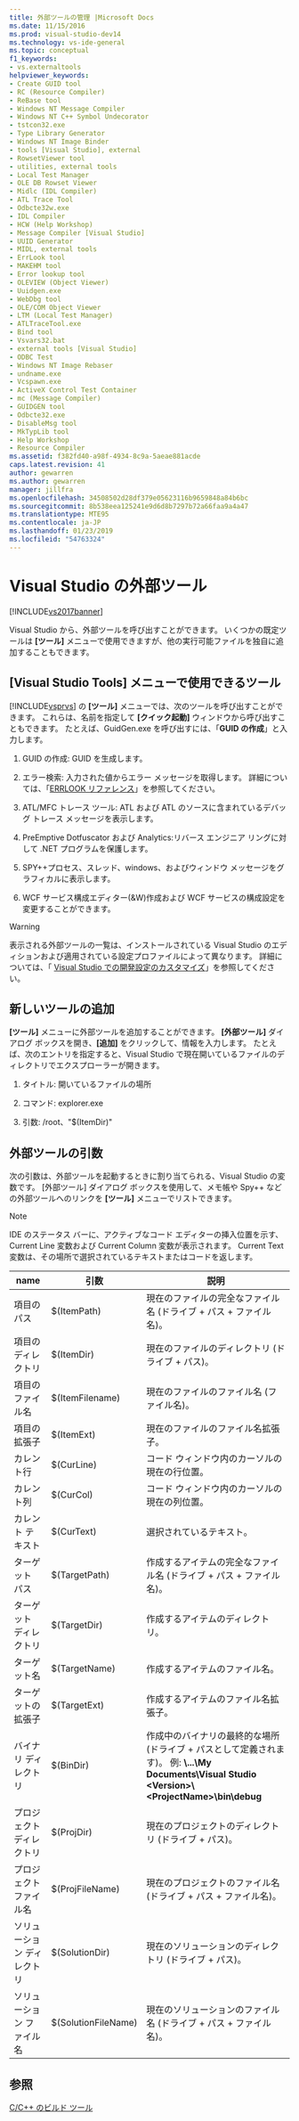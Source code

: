 ```yaml
---
title: 外部ツールの管理 |Microsoft Docs
ms.date: 11/15/2016
ms.prod: visual-studio-dev14
ms.technology: vs-ide-general
ms.topic: conceptual
f1_keywords:
- vs.externaltools
helpviewer_keywords:
- Create GUID tool
- RC (Resource Compiler)
- ReBase tool
- Windows NT Message Compiler
- Windows NT C++ Symbol Undecorator
- tstcon32.exe
- Type Library Generator
- Windows NT Image Binder
- tools [Visual Studio], external
- RowsetViewer tool
- utilities, external tools
- Local Test Manager
- OLE DB Rowset Viewer
- Midlc (IDL Compiler)
- ATL Trace Tool
- Odbcte32w.exe
- IDL Compiler
- HCW (Help Workshop)
- Message Compiler [Visual Studio]
- UUID Generator
- MIDL, external tools
- ErrLook tool
- MAKEHM tool
- Error lookup tool
- OLEVIEW (Object Viewer)
- Uuidgen.exe
- WebDbg tool
- OLE/COM Object Viewer
- LTM (Local Test Manager)
- ATLTraceTool.exe
- Bind tool
- Vsvars32.bat
- external tools [Visual Studio]
- ODBC Test
- Windows NT Image Rebaser
- undname.exe
- Vcspawn.exe
- ActiveX Control Test Container
- mc (Message Compiler)
- GUIDGEN tool
- Odbcte32.exe
- DisableMsg tool
- MkTypLib tool
- Help Workshop
- Resource Compiler
ms.assetid: f382fd40-a98f-4934-8c9a-5aeae881acde
caps.latest.revision: 41
author: gewarren
ms.author: gewarren
manager: jillfra
ms.openlocfilehash: 34508502d28df379e05623116b9659848a84b6bc
ms.sourcegitcommit: 8b538eea125241e9d6d8b7297b72a66faa9a4a47
ms.translationtype: MTE95
ms.contentlocale: ja-JP
ms.lasthandoff: 01/23/2019
ms.locfileid: "54763324"
---
```

# <a name="managing-external-tools"></a>Visual Studio の外部ツール
[!INCLUDE[vs2017banner](../includes/vs2017banner.md)]

Visual Studio から、外部ツールを呼び出すことができます。 いくつかの既定ツールは **[ツール]** メニューで使用できますが、他の実行可能ファイルを独自に追加することもできます。  
  
## <a name="tools-available-on-the-visual-studio-tools-menu"></a>[Visual Studio Tools] メニューで使用できるツール  
 [!INCLUDE[vsprvs](../includes/vsprvs-md.md)] の **[ツール]** メニューでは、次のツールを呼び出すことができます。 これらは、名前を指定して **[クイック起動]** ウィンドウから呼び出すこともできます。 たとえば、GuidGen.exe を呼び出すには、「**GUID の作成**」と入力します。  
  
1.  GUID の作成: GUID を生成します。  
  
2.  エラー検索: 入力された値からエラー メッセージを取得します。 詳細については、「[ERRLOOK リファレンス](http://msdn.microsoft.com/library/6040ffc1-2355-4a45-8998-84cbcba4ca91)」を参照してください。  
  
3.  ATL/MFC トレース ツール: ATL および ATL のソースに含まれているデバッグ トレース メッセージを表示します。  
  
4.  PreEmptive Dotfuscator および Analytics:リバース エンジニア リングに対して .NET プログラムを保護します。  
  
5.  SPY++プロセス、スレッド、windows、およびウィンドウ メッセージをグラフィカルに表示します。  
  
6.  WCF サービス構成エディター(&W)作成および WCF サービスの構成設定を変更することができます。  
  
> [!WARNING]
>  表示される外部ツールの一覧は、インストールされている Visual Studio のエディションおよび適用されている設定プロファイルによって異なります。 詳細については、「 [Visual Studio での開発設定のカスタマイズ](http://msdn.microsoft.com/22c4debb-4e31-47a8-8f19-16f328d7dcd3)」を参照してください。  
  
## <a name="adding-new-tools"></a>新しいツールの追加  
 **[ツール]** メニューに外部ツールを追加することができます。 **[外部ツール]** ダイアログ ボックスを開き、**[追加]** をクリックして、情報を入力します。 たとえば、次のエントリを指定すると、Visual Studio で現在開いているファイルのディレクトリでエクスプローラーが開きます。  
  
1.  タイトル: 開いているファイルの場所  
  
2.  コマンド: explorer.exe  
  
3.  引数: /root、"$(ItemDir)"  
  
## <a name="arguments-for-external-tools"></a>外部ツールの引数  
 次の引数は、外部ツールを起動するときに割り当てられる、Visual Studio の変数です。 [外部ツール] ダイアログ ボックスを使用して、メモ帳や Spy++ などの外部ツールへのリンクを **[ツール]** メニューでリストできます。  
  
> [!NOTE]
>  IDE のステータス バーに、アクティブなコード エディターの挿入位置を示す、Current Line 変数および Current Column 変数が表示されます。 Current Text 変数は、その場所で選択されているテキストまたはコードを返します。  
  
|name|引数|説明|  
|----------|--------------|-----------------|  
|項目のパス|$(ItemPath)|現在のファイルの完全なファイル名 (ドライブ + パス + ファイル名)。|  
|項目のディレクトリ|$(ItemDir)|現在のファイルのディレクトリ (ドライブ + パス)。|  
|項目のファイル名|$(ItemFilename)|現在のファイルのファイル名 (ファイル名)。|  
|項目の拡張子|$(ItemExt)|現在のファイルのファイル名拡張子。|  
|カレント行|$(CurLine)|コード ウィンドウ内のカーソルの現在の行位置。|  
|カレント列|$(CurCol)|コード ウィンドウ内のカーソルの現在の列位置。|  
|カレント テキスト|$(CurText)|選択されているテキスト。|  
|ターゲット パス|$(TargetPath)|作成するアイテムの完全なファイル名 (ドライブ + パス + ファイル名)。|  
|ターゲット ディレクトリ|$(TargetDir)|作成するアイテムのディレクトリ。|  
|ターゲット名|$(TargetName)|作成するアイテムのファイル名。|  
|ターゲットの拡張子|$(TargetExt)|作成するアイテムのファイル名拡張子。|  
|バイナリ ディレクトリ|$(BinDir)|作成中のバイナリの最終的な場所 (ドライブ + パスとして定義されます)。 例: **\\...\My Documents\Visual Studio \<Version>\\<ProjectName\>\bin\debug**|  
|プロジェクト ディレクトリ|$(ProjDir)|現在のプロジェクトのディレクトリ (ドライブ + パス)。|  
|プロジェクト ファイル名|$(ProjFileName)|現在のプロジェクトのファイル名 (ドライブ + パス + ファイル名)。|  
|ソリューション ディレクトリ|$(SolutionDir)|現在のソリューションのディレクトリ (ドライブ + パス)。|  
|ソリューション ファイル名|$(SolutionFileName)|現在のソリューションのファイル名 (ドライブ + パス + ファイル名)。|  
  
## <a name="see-also"></a>参照  
 [C/C++ のビルド ツール](http://msdn.microsoft.com/library/48d9daf4-6bbf-473a-8ce2-bf2923b69f80)
